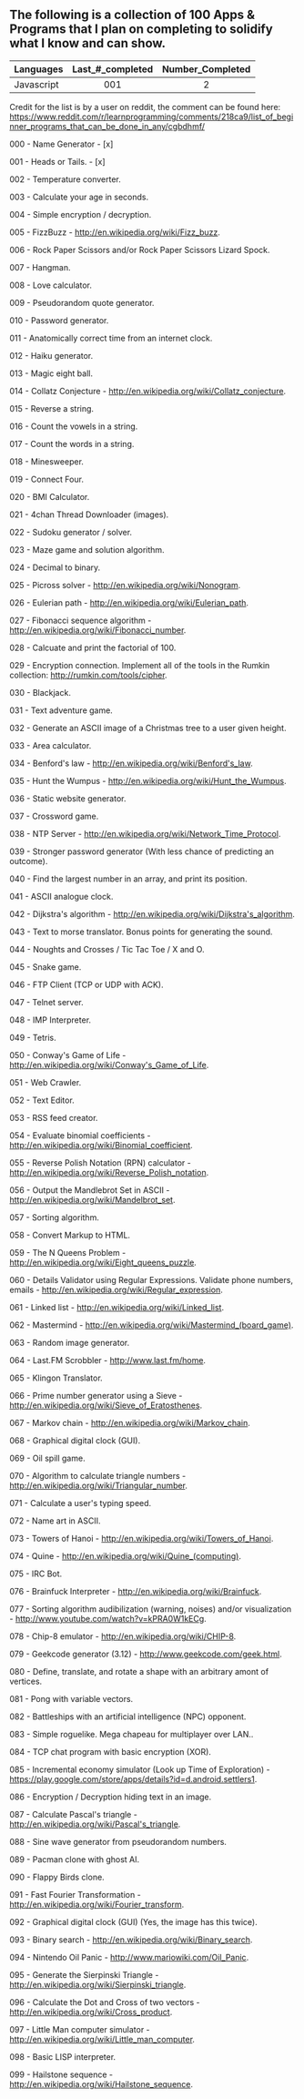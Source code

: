 ## The following is a collection of 100 Apps & Programs that I plan on completing to solidify what I know and can show. 

| Languages   | Last_#_completed | Number_Completed |
|-------------|:----------------:|:----------------:|
| Javascript  | 001              | 2                |

Credit for the list is by a user on reddit, the comment can be found here: https://www.reddit.com/r/learnprogramming/comments/218ca9/list_of_beginner_programs_that_can_be_done_in_any/cgbdhmf/

000 - Name Generator - [x]

001 - Heads or Tails. - [x]

002 - Temperature converter.

003 - Calculate your age in seconds.

004 - Simple encryption / decryption.

005 - FizzBuzz - http://en.wikipedia.org/wiki/Fizz_buzz.

006 - Rock Paper Scissors and/or Rock Paper Scissors Lizard Spock.

007 - Hangman.

008 - Love calculator.

009 - Pseudorandom quote generator.

010 - Password generator.

011 - Anatomically correct time from an internet clock.

012 - Haiku generator.

013 - Magic eight ball.

014 - Collatz Conjecture - http://en.wikipedia.org/wiki/Collatz_conjecture.

015 - Reverse a string.

016 - Count the vowels in a string.

017 - Count the words in a string.

018 - Minesweeper.

019 - Connect Four.

020 - BMI Calculator.

021 - 4chan Thread Downloader (images).

022 - Sudoku generator / solver.

023 - Maze game and solution algorithm.

024 - Decimal to binary.

025 - Picross solver - http://en.wikipedia.org/wiki/Nonogram.

026 - Eulerian path - http://en.wikipedia.org/wiki/Eulerian_path.

027 - Fibonacci sequence algorithm - http://en.wikipedia.org/wiki/Fibonacci_number.

028 - Calcuate and print the factorial of 100.

029 - Encryption connection. Implement all of the tools in the Rumkin collection: http://rumkin.com/tools/cipher.

030 - Blackjack.

031 - Text adventure game.

032 - Generate an ASCII image of a Christmas tree to a user given height.

033 - Area calculator.

034 - Benford's law - http://en.wikipedia.org/wiki/Benford's_law.

035 - Hunt the Wumpus - http://en.wikipedia.org/wiki/Hunt_the_Wumpus.

036 - Static website generator.

037 - Crossword game.

038 - NTP Server - http://en.wikipedia.org/wiki/Network_Time_Protocol.

039 - Stronger password generator (With less chance of predicting an outcome).

040 - Find the largest number in an array, and print its position.

041 - ASCII analogue clock.

042 - Dijkstra's algorithm - http://en.wikipedia.org/wiki/Dijkstra's_algorithm.

043 - Text to morse translator. Bonus points for generating the sound.

044 - Noughts and Crosses / Tic Tac Toe / X and O.

045 - Snake game.

046 - FTP Client (TCP or UDP with ACK).

047 - Telnet server.

048 - IMP Interpreter.

049 - Tetris.

050 - Conway's Game of Life - http://en.wikipedia.org/wiki/Conway's_Game_of_Life.

051 - Web Crawler.

052 - Text Editor.

053 - RSS feed creator.

054 - Evaluate binomial coefficients - http://en.wikipedia.org/wiki/Binomial_coefficient.

055 - Reverse Polish Notation (RPN) calculator - http://en.wikipedia.org/wiki/Reverse_Polish_notation.

056 - Output the Mandlebrot Set in ASCII - http://en.wikipedia.org/wiki/Mandelbrot_set.

057 - Sorting algorithm.

058 - Convert Markup to HTML.

059 - The N Queens Problem - http://en.wikipedia.org/wiki/Eight_queens_puzzle.

060 - Details Validator using Regular Expressions. Validate phone numbers, emails - http://en.wikipedia.org/wiki/Regular_expression.

061 - Linked list - http://en.wikipedia.org/wiki/Linked_list.

062 - Mastermind - http://en.wikipedia.org/wiki/Mastermind_(board_game).

063 - Random image generator.

064 - Last.FM Scrobbler - http://www.last.fm/home.

065 - Klingon Translator.

066 - Prime number generator using a Sieve - http://en.wikipedia.org/wiki/Sieve_of_Eratosthenes.

067 - Markov chain - http://en.wikipedia.org/wiki/Markov_chain.

068 - Graphical digital clock (GUI).

069 - Oil spill game.

070 - Algorithm to calculate triangle numbers - http://en.wikipedia.org/wiki/Triangular_number.

071 - Calculate a user's typing speed.

072 - Name art in ASCII.

073 - Towers of Hanoi - http://en.wikipedia.org/wiki/Towers_of_Hanoi.

074 - Quine - http://en.wikipedia.org/wiki/Quine_(computing).

075 - IRC Bot.

076 - Brainfuck Interpreter - http://en.wikipedia.org/wiki/Brainfuck.

077 - Sorting algorithm audibilization (warning, noises) and/or visualization - http://www.youtube.com/watch?v=kPRA0W1kECg.

078 - Chip-8 emulator - http://en.wikipedia.org/wiki/CHIP-8.

079 - Geekcode generator (3.12) - http://www.geekcode.com/geek.html.

080 - Define, translate, and rotate a shape with an arbitrary amont of vertices.

081 - Pong with variable vectors.

082 - Battleships with an artificial intelligence (NPC) opponent.

083 - Simple roguelike. Mega chapeau for multiplayer over LAN..

084 - TCP chat program with basic encryption (XOR).

085 - Incremental economy simulator (Look up Time of Exploration) - https://play.google.com/store/apps/details?id=d.android.settlers1.

086 - Encryption / Decryption hiding text in an image.

087 - Calculate Pascal's triangle - http://en.wikipedia.org/wiki/Pascal's_triangle.

088 - Sine wave generator from pseudorandom numbers.

089 - Pacman clone with ghost AI.

090 - Flappy Birds clone.

091 - Fast Fourier Transformation - http://en.wikipedia.org/wiki/Fourier_transform.

092 - Graphical digital clock (GUI) (Yes, the image has this twice).

093 - Binary search - http://en.wikipedia.org/wiki/Binary_search.

094 - Nintendo Oil Panic - http://www.mariowiki.com/Oil_Panic.

095 - Generate the Sierpinski Triangle - http://en.wikipedia.org/wiki/Sierpinski_triangle.

096 - Calculate the Dot and Cross of two vectors - http://en.wikipedia.org/wiki/Cross_product.

097 - Little Man computer simulator - http://en.wikipedia.org/wiki/Little_man_computer.

098 - Basic LISP interpreter.

099 - Hailstone sequence - http://en.wikipedia.org/wiki/Hailstone_sequence.